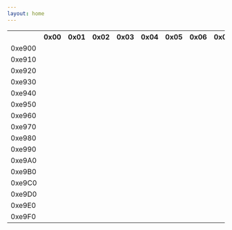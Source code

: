 ```yaml
---
layout: home
---
```


<div class="container">
  <div class="row">
    <table>
      <tr>
        <th>&nbsp;</th>
        <th>0x00</th>
        <th>0x01</th>
        <th>0x02</th>
        <th>0x03</th>
        <th>0x04</th>
        <th>0x05</th>
        <th>0x06</th>
        <th>0x07</th>
        <th>0x08</th>
        <th>0x09</th>
        <th>0x0A</th>
        <th>0x0B</th>
        <th>0x0C</th>
        <th>0x0D</th>
        <th>0x0E</th>
        <th>0x0F</th>
      </tr>
      <tr>
        <td>0xe900</td>
        <td><span class="ai ai-inaturalist ai-2x"></span></td>
        <td><span class="ai ai-inaturalist-square ai-2x"></span></td>
        <td><span class="ai ai-inpn ai-2x"></span></td>
        <td><span class="ai ai-inpn-square ai-2x"></span></td>
        <td></td>
        <td><span class="ai ai-sci-hub-square ai-2x"></span></td>
        <td><span class="ai ai-preregistered ai-2x"></span></td>
        <td><span class="ai ai-moodle ai-2x"></span></td>
        <td><span class="ai ai-moodle-square ai-2x"></span></td>
        <td></td>
        <td><span class="ai ai-cv-square ai-2x"></span></td>
        <td><span class="ai ai-africarxiv-square ai-2x"></span></td>
        <td><span class="ai ai-piazza-square ai-2x"></span></td>
        <td></td>
        <td><span class="ai ai-psyarxiv ai-2x"></span></td>
        <td><span class="ai ai-psyarxiv-square ai-2x"></span></td>
      </tr>
      <tr>
        <td>0xe910</td>
        <td><span class="ai ai-elsevier-square ai-2x"></span></td>
        <td><span class="ai ai-zenodo ai-2x"></span></td>
        <td><span class="ai ai-ciencia-vitae ai-2x"></span></td>
        <td><span class="ai ai-ciencia-vitae-square ai-2x"></span></td>
        <td><span class="ai ai-overleaf ai-2x"></span></td>
        <td><span class="ai ai-conversation-square ai-2x"></span></td>
        <td><span class="ai ai-ssrn ai-2x"></span></td>
        <td><span class="ai ai-ssrn-square ai-2x"></span></td>
        <td><span class="ai ai-crossref ai-2x"></span></td>
        <td><span class="ai ai-crossref-square ai-2x"></span></td>
        <td><span class="ai ai-researcherid ai-2x"></span></td>
        <td><span class="ai ai-africarxiv ai-2x"></span></td>
        <td><span class="ai ai-datacite ai-2x"></span></td>
        <td><span class="ai ai-datacite-square ai-2x"></span></td>
        <td><span class="ai ai-scopus ai-2x"></span></td>
        <td><span class="ai ai-scopus-square ai-2x"></span></td>
      </tr>
      <tr>
        <td>0xe920</td>
        <td><span class="ai ai-stackoverflow ai-2x"></span></td>
        <td><span class="ai ai-stackoverflow-square ai-2x"></span></td>
        <td><span class="ai ai-pubpeer ai-2x"></span></td>
        <td><span class="ai ai-pubpeer-square ai-2x"></span></td>
        <td></td>
        <td></td>
        <td></td>
        <td></td>
        <td><span class="ai ai-springer ai-2x"></span></td>
        <td><span class="ai ai-ieee ai-2x"></span></td>
        <td><span class="ai ai-obp ai-2x"></span></td>
        <td><span class="ai ai-obp-square ai-2x"></span></td>
        <td><span class="ai ai-hal ai-2x"></span></td>
        <td><span class="ai ai-hal-square ai-2x"></span></td>
        <td><span class="ai ai-acclaim ai-2x"></span></td>
        <td><span class="ai ai-ceur-square ai-2x"></span></td>
      </tr>
      <tr>
        <td>0xe930</td>
        <td></td>
        <td><span class="ai ai-osf-square ai-2x"></span></td>
        <td><span class="ai ai-zotero-square ai-2x"></span></td>
        <td></td>
        <td></td>
        <td></td>
        <td><span class="ai ai-isidore ai-2x"></span></td>
        <td><span class="ai ai-publons ai-2x"></span></td>
        <td><span class="ai ai-jstor ai-2x"></span></td>
        <td><span class="ai ai-open-access ai-2x"></span></td>
        <td><span class="ai ai-acclaim-square ai-2x"></span></td>
        <td></td>
        <td><span class="ai ai-acm ai-2x"></span></td>
        <td><span class="ai ai-academia-square ai-2x"></span></td>
        <td></td>
        <td><span class="ai ai-dblp-square ai-2x"></span></td>
      </tr>
      <tr>
        <td>0xe940</td>
        <td><span class="ai ai-nakala ai-2x"></span></td>
        <td><span class="ai ai-nakala-square ai-2x"></span></td>
        <td><span class="ai ai-closed-access ai-2x"></span></td>
        <td><span class="ai ai-closed-access-square ai-2x"></span></td>
        <td><span class="ai ai-jstor-square ai-2x"></span></td>
        <td></td>
        <td><span class="ai ai-openedition ai-2x"></span></td>
        <td><span class="ai ai-openedition-square ai-2x"></span></td>
        <td></td>
        <td></td>
        <td><span class="ai ai-ads-square ai-2x"></span></td>
        <td><span class="ai ai-depsy-square ai-2x"></span></td>
        <td><span class="ai ai-conversation ai-2x"></span></td>
        <td></td>
        <td><span class="ai ai-publons-square ai-2x"></span></td>
        <td><span class="ai ai-dblp ai-2x"></span></td>
      </tr>
      <tr>
        <td>0xe950</td>
        <td></td>
        <td></td>
        <td><span class="ai ai-protocols ai-2x"></span></td>
        <td><span class="ai ai-protocols-square ai-2x"></span></td>
        <td><span class="ai ai-isidore-square ai-2x"></span></td>
        <td></td>
        <td></td>
        <td></td>
        <td></td>
        <td><span class="ai ai-sci-hub ai-2x"></span></td>
        <td><span class="ai ai-hypothesis ai-2x"></span></td>
        <td><span class="ai ai-hypothesis-square ai-2x"></span></td>
        <td><span class="ai ai-researcherid-square ai-2x"></span></td>
        <td><span class="ai ai-acm-square ai-2x"></span></td>
        <td><span class="ai ai-researchgate ai-2x"></span></td>
        <td><span class="ai ai-coursera ai-2x"></span></td>
      </tr>
      <tr>
        <td>0xe960</td>
        <td></td>
        <td><span class="ai ai-elsevier ai-2x"></span></td>
        <td><span class="ai ai-zotero ai-2x"></span></td>
        <td></td>
        <td></td>
        <td></td>
        <td><span class="ai ai-open-data ai-2x"></span></td>
        <td><span class="ai ai-open-data-square ai-2x"></span></td>
        <td><span class="ai ai-open-materials ai-2x"></span></td>
        <td><span class="ai ai-open-materials-square ai-2x"></span></td>
        <td><span class="ai ai-acmdl ai-2x"></span></td>
        <td><span class="ai ai-preregistered-square ai-2x"></span></td>
        <td><span class="ai ai-semantic-scholar-square ai-2x"></span></td>
        <td><span class="ai ai-ceur ai-2x"></span></td>
        <td><span class="ai ai-semantic-scholar ai-2x"></span></td>
        <td><span class="ai ai-philpapers-square ai-2x"></span></td>
      </tr>
      <tr>
        <td>0xe970</td>
        <td></td>
        <td></td>
        <td></td>
        <td></td>
        <td><span class="ai ai-arxiv ai-2x"></span></td>
        <td></td>
        <td></td>
        <td></td>
        <td></td>
        <td></td>
        <td><span class="ai ai-depsy ai-2x"></span></td>
        <td><span class="ai ai-mathoverflow-square ai-2x"></span></td>
        <td><span class="ai ai-dryad ai-2x"></span></td>
        <td><span class="ai ai-pubmed-square ai-2x"></span></td>
        <td><span class="ai ai-doi ai-2x"></span></td>
        <td><span class="ai ai-coursera-square ai-2x"></span></td>
      </tr>
      <tr>
        <td>0xe980</td>
        <td></td>
        <td><span class="ai ai-figshare ai-2x"></span></td>
        <td></td>
        <td></td>
        <td></td>
        <td></td>
        <td></td>
        <td></td>
        <td></td>
        <td></td>
        <td><span class="ai ai-philpapers ai-2x"></span></td>
        <td><span class="ai ai-biorxiv-square ai-2x"></span></td>
        <td><span class="ai ai-dryad-square ai-2x"></span></td>
        <td><span class="ai ai-overleaf-square ai-2x"></span></td>
        <td><span class="ai ai-scirate ai-2x"></span></td>
        <td><span class="ai ai-doi-square ai-2x"></span></td>
      </tr>
      <tr>
        <td>0xe990</td>
        <td></td>
        <td></td>
        <td></td>
        <td></td>
        <td></td>
        <td></td>
        <td></td>
        <td></td>
        <td></td>
        <td></td>
        <td><span class="ai ai-piazza ai-2x"></span></td>
        <td><span class="ai ai-springer-square ai-2x"></span></td>
        <td><span class="ai ai-lattes-square ai-2x"></span></td>
        <td><span class="ai ai-scirate-square ai-2x"></span></td>
        <td><span class="ai ai-researchgate-square ai-2x"></span></td>
        <td><span class="ai ai-pubmed ai-2x"></span></td>
      </tr>
      <tr>
        <td>0xe9A0</td>
        <td></td>
        <td></td>
        <td><span class="ai ai-biorxiv ai-2x"></span></td>
        <td></td>
        <td></td>
        <td><span class="ai ai-cv ai-2x"></span></td>
        <td><span class="ai ai-arxiv-square ai-2x"></span></td>
        <td></td>
        <td></td>
        <td></td>
        <td><span class="ai ai-impactstory-square ai-2x"></span></td>
        <td></td>
        <td></td>
        <td></td>
        <td></td>
        <td><span class="ai ai-academia ai-2x"></span></td>
      </tr>
      <tr>
        <td>0xe9B0</td>
        <td></td>
        <td></td>
        <td></td>
        <td><span class="ai ai-lattes ai-2x"></span></td>
        <td></td>
        <td></td>
        <td></td>
        <td></td>
        <td></td>
        <td><span class="ai ai-ieee-square ai-2x"></span></td>
        <td></td>
        <td></td>
        <td></td>
        <td></td>
        <td></td>
        <td></td>
      </tr>
      <tr>
        <td>0xe9C0</td>
        <td></td>
        <td></td>
        <td></td>
        <td><span class="ai ai-orcid-square ai-2x"></span></td>
        <td></td>
        <td></td>
        <td></td>
        <td></td>
        <td></td>
        <td></td>
        <td></td>
        <td><span class="ai ai-ads ai-2x"></span></td>
        <td></td>
        <td></td>
        <td></td>
        <td><span class="ai ai-impactstory ai-2x"></span></td>
      </tr>
      <tr>
        <td>0xe9D0</td>
        <td></td>
        <td></td>
        <td><span class="ai ai-acmdl-square ai-2x"></span></td>
        <td></td>
        <td><span class="ai ai-google-scholar ai-2x"></span></td>
        <td></td>
        <td></td>
        <td></td>
        <td></td>
        <td><span class="ai ai-orcid ai-2x"></span></td>
        <td></td>
        <td></td>
        <td></td>
        <td></td>
        <td></td>
        <td></td>
      </tr>
      <tr>
        <td>0xe9E0</td>
        <td></td>
        <td></td>
        <td></td>
        <td></td>
        <td><span class="ai ai-dataverse-square ai-2x"></span></td>
        <td></td>
        <td></td>
        <td><span class="ai ai-figshare-square ai-2x"></span></td>
        <td></td>
        <td><span class="ai ai-inspire ai-2x"></span></td>
        <td></td>
        <td></td>
        <td></td>
        <td><span class="ai ai-ideas-repec ai-2x"></span></td>
        <td></td>
        <td><span class="ai ai-osf ai-2x"></span></td>
      </tr>
      <tr>
        <td>0xe9F0</td>
        <td><span class="ai ai-mendeley ai-2x"></span></td>
        <td></td>
        <td></td>
        <td><span class="ai ai-mendeley-square ai-2x"></span></td>
        <td><span class="ai ai-open-access-square ai-2x"></span></td>
        <td></td>
        <td><span class="ai ai-mathoverflow ai-2x"></span></td>
        <td><span class="ai ai-dataverse ai-2x"></span></td>
        <td><span class="ai ai-ideas-repec-square ai-2x"></span></td>
        <td><span class="ai ai-google-scholar-square ai-2x"></span></td>
        <td></td>
        <td></td>
        <td></td>
        <td></td>
        <td><span class="ai ai-inspire-square ai-2x"></span></td>
        <td></td>
      </tr>
    </table>
  </div>
</div>
